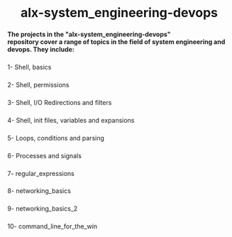 <br clear="both">

<h1 align="center">alx-system_engineering-devops</h1>

###

<h4 align="left">The projects in the "alx-system_engineering-devops"<br>repository cover a range of topics in the field of system engineering and devops. They include:</h4>

###

<p align="left">1- Shell, basics</p>

###

<p align="left">2- Shell, permissions</p>

###

<p align="left">3- Shell, I/O Redirections and filters</p>

###

<p align="left">4- Shell, init files, variables and expansions</p>

###

<p align="left">5- Loops, conditions and parsing</p>

###

<p align="left">6- Processes and signals</p>

###

<p align="left">7- regular_expressions</p>

###

<p align="left">8- networking_basics</p>

###

<p align="left">9- networking_basics_2</p>

###

<p align="left">10- command_line_for_the_win</p>

###
